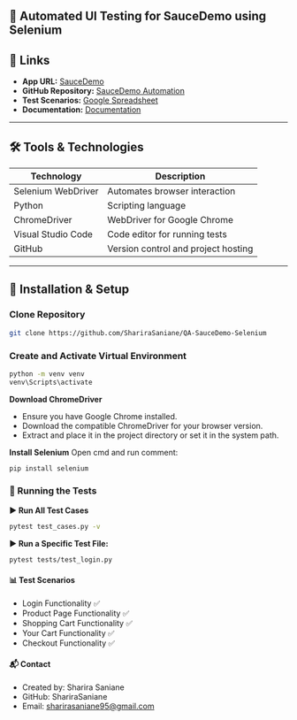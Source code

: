 ## 📌 Automated UI Testing for SauceDemo using Selenium  

## 🔗 Links  
- **App URL:** [SauceDemo](https://www.saucedemo.com/)  
- **GitHub Repository:** [SauceDemo Automation](https://github.com/ShariraSaniane/QA-SauceDemo-Selenium)  
- **Test Scenarios:** [Google Spreadsheet](https://docs.google.com/spreadsheets/d/1VYHNUnf61af2g0gSD_-JE0GlZudrGvduZIVohOF5DAM/edit?usp=sharing)  
- **Documentation:** [Documentation](https://drive.google.com/file/d/1eYXf8cDzQ41hTB-qUfIIjSAi13IFSvrB/view?usp=sharing)

---

## 🛠 Tools & Technologies  
| Technology           | Description                          |
|----------------------|--------------------------------------|
| Selenium WebDriver  | Automates browser interaction        |
| Python              | Scripting language                   |
| ChromeDriver        | WebDriver for Google Chrome         |
| Visual Studio Code  | Code editor for running tests       |
| GitHub              | Version control and project hosting |

---

## 🔧 Installation & Setup  
### Clone Repository  
```bash
git clone https://github.com/ShariraSaniane/QA-SauceDemo-Selenium
```

### Create and Activate Virtual Environment
```bash
python -m venv venv
venv\Scripts\activate
```

**Download ChromeDriver**
- Ensure you have Google Chrome installed.
- Download the compatible ChromeDriver for your browser version.
- Extract and place it in the project directory or set it in the system path.

**Install Selenium**
Open cmd and run comment:
```bash 
pip install selenium
```

### 🚀 Running the Tests
**▶️ Run All Test Cases**
```bash
pytest test_cases.py -v
```

**▶️ Run a Specific Test File:**
```bash
pytest tests/test_login.py
```

#### 📊 Test Scenarios
- Login Functionality ✅
- Product Page Functionality ✅
- Shopping Cart Functionality ✅
- Your Cart Functionality ✅
- Checkout Functionality ✅

#### 📬 Contact
- Created by: Sharira Saniane
- GitHub: ShariraSaniane
- Email: sharirasaniane95@gmail.com
